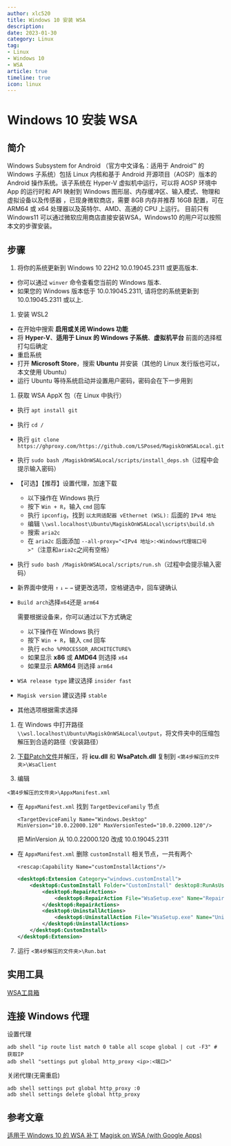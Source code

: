 ```yaml
---
author: xlc520
title: Windows 10 安装 WSA
description: 
date: 2023-01-30
category: Linux
tag: 
- Linux
- Windows 10
- WSA
article: true
timeline: true
icon: linux
---
```


# Windows 10 安装 WSA

## 简介

Windows Subsystem for Android （官方中文译名：适用于 Android™️ 的 Windows 子系统）包括 Linux 内核和基于 Android 开源项目（AOSP）版本的 Android 操作系统。该子系统在 Hyper-V 虚拟机中运行，可以将 AOSP 环境中 App 的运行时和 API 映射到 Windows 图形层、内存缓冲区、输入模式、物理和虚拟设备以及传感器 ，已现身微软商店，需要 8GB 内存并推荐 16GB 配置，可在 ARM64 或 x64 处理器以及英特尔、AMD、高通的 CPU 上运行。
目前只有 Windows11 可以通过微软应用商店直接安装WSA，Windows10 的用户可以按照本文的步骤安装。

## 步骤

1. 将你的系统更新到 Windows 10 22H2 10.0.19045.2311 或更高版本.

- 你可以通过 `winver` 命令查看您当前的 Windows 版本.
- 如果您的 Windows 版本低于 10.0.19045.2311, 请将您的系统更新到 10.0.19045.2311 或以上.

1. 安装 WSL2

- 在开始中搜索 **启用或关闭 Windows 功能**
- 将 **Hyper-V**、**适用于 Linux 的 Windows 子系统**、**虚拟机平台** 前面的选择框打勾后确定
- 重启系统
- 打开 **Microsoft Store**，搜索 **Ubuntu** 并安装（其他的 Linux 发行版也可以，本文使用 Ubuntu）
- 运行 Ubuntu 等待系统启动并设置用户密码，密码会在下一步用到

1. 获取 WSA AppX 包（在 Linux 中执行）

- 执行 `apt install git`

- 执行 `cd /`

- 执行 `git clone https://ghproxy.com/https://github.com/LSPosed/MagiskOnWSALocal.git`

- 执行 `sudo bash /MagiskOnWSALocal/scripts/install_deps.sh`（过程中会提示输入密码）

- 【可选】【推荐】设置代理，加速下载

  - 以下操作在 Windows 执行
  - 按下 `Win + R`，输入 `cmd` 回车
  - 执行 `ipconfig`，找到 `以太网适配器 vEthernet (WSL):` 后面的 `IPv4 地址`
  - 编辑 `\\wsl.localhost\Ubuntu\MagiskOnWSALocal\scripts\build.sh`
  - 搜索 `aria2c`
  - 在 `aria2c` 后面添加 `--all-proxy="<IPv4 地址>:<Windows代理端口号>"`（注意和`aria2c`之间有空格）

- 执行 `sudo bash /MagiskOnWSALocal/scripts/run.sh`（过程中会提示输入密码）

- 新界面中使用 `↑` `↓` `←` `→` 键更改选项，空格键选中，回车键确认

- `Build arch`选择`x64`还是 `arm64`

  需要根据设备来，你可以通过以下方式确定

  - 以下操作在 Windows 执行
  - 按下 `Win + R`，输入 `cmd` 回车
  - 执行 `echo %PROCESSOR_ARCHITECTURE%`
  - 如果显示 **x86** 或 **AMD64** 则选择 `x64`
  - 如果显示 **ARM64** 则选择 `arm64`

- `WSA release type` 建议选择 `insider fast`

- `Magisk version` 建议选择 `stable`

- 其他选项根据需求选择

1. 在 Windows 中打开路径 `\\wsl.localhost\Ubuntu\MagiskOnWSALocal\output`，将文件夹中的压缩包解压到合适的路径（安装路径）

2. [下载Patch文件](https://github.nite07.com/cinit/WSAPatch/releases/download/r2022.12.10/patch-20221210.7z)并解压，将 **icu.dll** 和 **WsaPatch.dll** 复制到 `<第4步解压的文件夹>\WsaClient`

3. 编辑

  ```
  <第4步解压的文件夹>\AppxManifest.xml
  ```

  - 在 `AppxManifest.xml` 找到 `TargetDeviceFamily` 节点

    ```
    <TargetDeviceFamily Name="Windows.Desktop" MinVersion="10.0.22000.120" MaxVersionTested="10.0.22000.120"/>
    ```

    把 MinVersion 从 10.0.22000.120 改成 10.0.19045.2311

  - 在 `AppxManifest.xml` 删除 `customInstall` 相关节点，一共有两个

    ```
    <rescap:Capability Name="customInstallActions"/>
    ```

    ```xml
    <desktop6:Extension Category="windows.customInstall">
        <desktop6:CustomInstall Folder="CustomInstall" desktop8:RunAsUser="true">
            <desktop6:RepairActions>
                <desktop6:RepairAction File="WsaSetup.exe" Name="Repair" Arguments="repair"/>
            </desktop6:RepairActions>
            <desktop6:UninstallActions>
                <desktop6:UninstallAction File="WsaSetup.exe" Name="Uninstall" Arguments="uninstall"/>
            </desktop6:UninstallActions>
        </desktop6:CustomInstall>
    </desktop6:Extension>
    ```

7. 运行 `<第4步解压的文件夹>\Run.bat`

## 实用工具

[WSA工具箱](https://apps.microsoft.com/store/detail/wsa工具箱/9PPSP2MKVTGT?hl=zh-cn&gl=cn)

## 连接 Windows 代理

设置代理

```
adb shell "ip route list match 0 table all scope global | cut -F3" # 获取IP
adb shell "settings put global http_proxy <ip>:<端口>"
```

关闭代理(无需重启)

```
adb shell settings put global http_proxy :0
adb shell settings delete global http_proxy
```

## 参考文章

[适用于 Windows 10 的 WSA 补丁](https://github.com/cinit/WSAPatch/blob/main/README_zhs.md)
[Magisk on WSA (with Google Apps)](https://github.com/LSPosed/MagiskOnWSALocal)